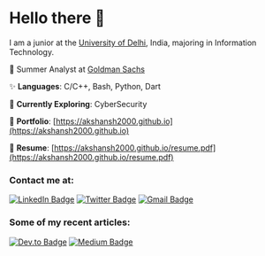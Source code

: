 # **Hello there** 👋

I am a junior at the [University of Delhi](https://du.ac.in), India, majoring in Information Technology.

🏫 Summer Analyst at [Goldman Sachs](https://www.goldmansachs.com/)

✨ **Languages**: C/C++, Bash, Python, Dart

📓 **Currently Exploring**: CyberSecurity

💼 **Portfolio**: [https://akshansh2000.github.io](https://akshansh2000.github.io)

📝 **Resume**: [https://akshansh2000.github.io/resume.pdf](https://akshansh2000.github.io/resume.pdf)

### Contact me at:

[![LinkedIn Badge](https://img.shields.io/badge/-akshansh2000-0a80a1?style=flat-square&logo=Linkedin&logoColor=white&link=https://www.linkedin.com/in/akshansh2000/)](https://linkedin.com/in/akshansh2000) [![Twitter Badge](https://img.shields.io/badge/-akshansh2000-0d8fde?style=flat-square&labelColor=0d8fde&logo=twitter&logoColor=white&link=https://twitter.com/akshansh2000)](https://twitter.com/akshansh2000) [![Gmail Badge](https://img.shields.io/badge/-akshansh2000@gmail.com-c14438?style=flat-square&logo=Gmail&logoColor=white&link=mailto:akshansh2000@gmail.com)](mailto:akshansh2000@gmail.com)

### Some of my recent articles:

[![Dev.to Badge](https://img.shields.io/badge/-akshansh2000-918f14?style=flat-square&logo=Dev.to&logoColor=white&link=https://dev.to/akshansh2000)](https://dev.to/akshansh2000) [![Medium Badge](https://img.shields.io/badge/-@akshansh2000-149955?style=flat-square&labelColor=149955&logo=Medium&link=https://medium.com/@akshansh2000/)](https://medium.com/@akshansh2000)
